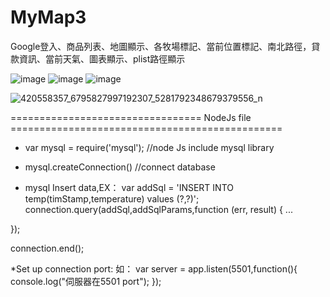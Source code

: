 # MyMap3
Google登入、商品列表、地圖顯示、各牧場標記、當前位置標記、南北路徑，貸款資訊、當前天氣、圖表顯示、plist路徑顯示

![image](https://user-images.githubusercontent.com/71810019/185786632-7554b016-6831-4e22-9d0f-e3e7264bf6d3.jpeg)
![image](https://user-images.githubusercontent.com/71810019/185786636-aeef6499-08b2-455a-b281-87bd7d0a721e.jpeg)
![image](https://user-images.githubusercontent.com/71810019/185786640-1de8168f-8e3b-4b63-80ea-e18433287998.jpeg)

![420558357_6795827997192307_5281792348679379556_n](https://github.com/sme322-ui/MyMap3/assets/71810019/73aa3678-ce6e-479b-b26e-3cb01dc20223)





================================= NodeJs file ===============================================
* var mysql = require('mysql'); //node Js include mysql library

* mysql.createConnection() //connect database

* mysql Insert data,EX：
  var  addSql = 'INSERT INTO temp(timStamp,temperature) values (?,?)';
                      connection.query(addSql,addSqlParams,function (err, result) {
...
  
});
 
connection.end();

*Set up connection port:
如：
var server = app.listen(5501,function(){
   console.log("伺服器在5501 port");
});
